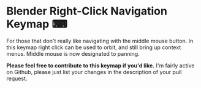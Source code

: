 # Blender Right-Click Navigation Keymap ⌨
For those that don't really like navigating with the middle mouse button. In this keymap right click can be used to orbit, and still bring up context menus. Middle mouse is now designated to panning.

**Please feel free to contribute to this keymap if you'd like.** I'm fairly active on Github, please just list your changes in the description of your pull request.
